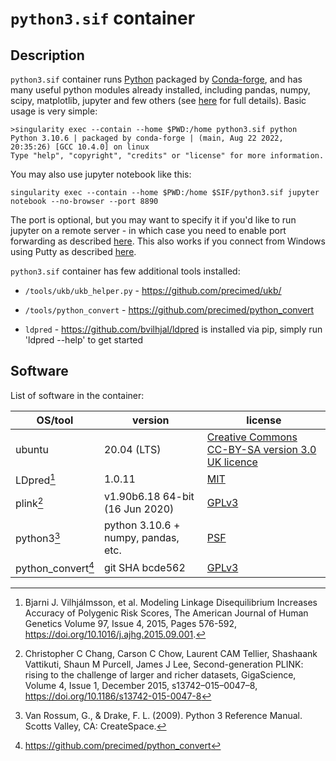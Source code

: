 # ``python3.sif`` container

## Description

``python3.sif`` container runs [Python](https://python.org) packaged by [Conda-forge](https://conda-forge.org), and has many useful python modules already installed,
including pandas, numpy, scipy, matplotlib, jupyter and few others (see [here](https://github.com/comorment/gwas/blob/main/containers/python3/Dockerfile) for full details).
Basic usage is very simple:

```
>singularity exec --contain --home $PWD:/home python3.sif python
Python 3.10.6 | packaged by conda-forge | (main, Aug 22 2022, 20:35:26) [GCC 10.4.0] on linux
Type "help", "copyright", "credits" or "license" for more information.
```

You may also use jupyter notebook like this:

```
singularity exec --contain --home $PWD:/home $SIF/python3.sif jupyter notebook --no-browser --port 8890
```

The port is optional, but you may want to specify it if you'd like to run jupyter on a remote server - in which case you need to enable port forwarding as described [here](https://docs.anaconda.com/anaconda/user-guide/tasks/remote-jupyter-notebook/). This also works if you connect from Windows using Putty as described [here](https://stackoverflow.com/questions/46276612/remote-access-jupyter-notebook-from-windows).

``python3.sif`` container has few additional tools installed:

* ``/tools/ukb/ukb_helper.py`` - <https://github.com/precimed/ukb/>
* ``/tools/python_convert`` - <https://github.com/precimed/python_convert>

* ``ldpred`` - <https://github.com/bvilhjal/ldpred> is installed via pip, simply run 'ldpred --help' to get started

## Software

List of software in the container:

  | OS/tool                     | version                                   | license
  | --------------------------- | ----------------------------------------- | -------------
  | ubuntu                      | 20.04 (LTS)                               | [Creative Commons CC-BY-SA version 3.0 UK licence](https://ubuntu.com/legal/intellectual-property-policy)
  | LDpred[^ldpred]             | 1.0.11                                    | [MIT](https://opensource.org/licenses/MIT)
  | plink[^plink19]             | v1.90b6.18 64-bit (16 Jun 2020)           | [GPLv3](https://www.gnu.org/licenses/gpl-3.0.html)
  | python3[^python3]           | python 3.10.6 + numpy, pandas, etc.       | [PSF](https://docs.python.org/3.10/license.html)
  | python_convert[^convert]    | git SHA bcde562                           | [GPLv3](https://www.gnu.org/licenses/gpl-3.0.html)

[^ldpred]: Bjarni J. Vilhjálmsson, et al. Modeling Linkage Disequilibrium Increases Accuracy of Polygenic Risk Scores, The American Journal of Human Genetics Volume 97, Issue 4, 2015, Pages 576-592, <https://doi.org/10.1016/j.ajhg.2015.09.001>.

[^plink19]: Christopher C Chang, Carson C Chow, Laurent CAM Tellier, Shashaank Vattikuti, Shaun M Purcell, James J Lee, Second-generation PLINK: rising to the challenge of larger and richer datasets, GigaScience, Volume 4, Issue 1, December 2015, s13742–015–0047–8, <https://doi.org/10.1186/s13742-015-0047-8>

[^python3]: Van Rossum, G., & Drake, F. L. (2009). Python 3 Reference Manual. Scotts Valley, CA: CreateSpace.

[^convert]: <https://github.com/precimed/python_convert>
